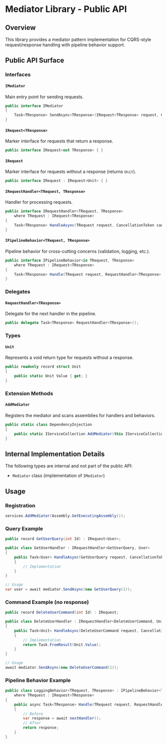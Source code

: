 # Mediator Library - Public API

## Overview
This library provides a mediator pattern implementation for CQRS-style request/response handling with pipeline behavior support.

## Public API Surface

### Interfaces

#### `IMediator`
Main entry point for sending requests.
```csharp
public interface IMediator
{
    Task<TResponse> SendAsync<TResponse>(IRequest<TResponse> request, CancellationToken cancellationToken = default);
}
```

#### `IRequest<TResponse>`
Marker interface for requests that return a response.
```csharp
public interface IRequest<out TResponse> { }
```

#### `IRequest`
Marker interface for requests without a response (returns `Unit`).
```csharp
public interface IRequest : IRequest<Unit> { }
```

#### `IRequestHandler<TRequest, TResponse>`
Handler for processing requests.
```csharp
public interface IRequestHandler<TRequest, TResponse>
    where TRequest : IRequest<TResponse>
{
    Task<TResponse> HandleAsync(TRequest request, CancellationToken cancellationToken);
}
```

#### `IPipelineBehavior<TRequest, TResponse>`
Pipeline behavior for cross-cutting concerns (validation, logging, etc.).
```csharp
public interface IPipelineBehavior<in TRequest, TResponse>
    where TRequest : IRequest<TResponse>
{
    Task<TResponse> Handle(TRequest request, RequestHandler<TResponse> nextHandler, CancellationToken cancellationToken);
}
```

### Delegates

#### `RequestHandler<TResponse>`
Delegate for the next handler in the pipeline.
```csharp
public delegate Task<TResponse> RequestHandler<TResponse>();
```

### Types

#### `Unit`
Represents a void return type for requests without a response.
```csharp
public readonly record struct Unit
{
    public static Unit Value { get; }
}
```

### Extension Methods

#### `AddMediator`
Registers the mediator and scans assemblies for handlers and behaviors.
```csharp
public static class DependencyInjection
{
    public static IServiceCollection AddMediator(this IServiceCollection services, params Assembly[] assemblies);
}
```

## Internal Implementation Details

The following types are internal and not part of the public API:
- `Mediator` class (implementation of `IMediator`)

## Usage

### Registration
```csharp
services.AddMediator(Assembly.GetExecutingAssembly());
```

### Query Example
```csharp
public record GetUserQuery(int Id) : IRequest<User>;

public class GetUserHandler : IRequestHandler<GetUserQuery, User>
{
    public Task<User> HandleAsync(GetUserQuery request, CancellationToken cancellationToken)
    {
        // Implementation
    }
}

// Usage
var user = await mediator.SendAsync(new GetUserQuery(1));
```

### Command Example (no response)
```csharp
public record DeleteUserCommand(int Id) : IRequest;

public class DeleteUserHandler : IRequestHandler<DeleteUserCommand, Unit>
{
    public Task<Unit> HandleAsync(DeleteUserCommand request, CancellationToken cancellationToken)
    {
        // Implementation
        return Task.FromResult(Unit.Value);
    }
}

// Usage
await mediator.SendAsync(new DeleteUserCommand(1));
```

### Pipeline Behavior Example
```csharp
public class LoggingBehavior<TRequest, TResponse> : IPipelineBehavior<TRequest, TResponse>
    where TRequest : IRequest<TResponse>
{
    public async Task<TResponse> Handle(TRequest request, RequestHandler<TResponse> nextHandler, CancellationToken cancellationToken)
    {
        // Before
        var response = await nextHandler();
        // After
        return response;
    }
}
```
